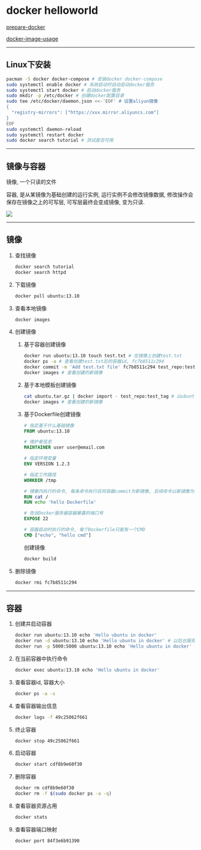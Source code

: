 # docker helloworld

[prepare-docker](http://www.docker.org.cn/book/docker/prepare-docker-5.html)

[docker-image-usage](http://www.runoob.com/docker/docker-image-usage.html)


------

## Linux下安装

```bash
pacman -S docker docker-compose # 安装docker docker-compose
sudo systemctl enable docker # 系统启动时自动启动docker服务
sudo systemctl start docker # 启动docker服务
sudo mkdir -p /etc/docker # 创建docker配置目录
sudo tee /etc/docker/daemon.json <<-'EOF' # 设置aliyun镜像
{
  "registry-mirrors": ["https://xxx.mirror.aliyuncs.com"]
}
EOF
sudo systemctl daemon-reload
sudo systemctl restart docker
sudo docker search tutorial # 测试是否可用
```

------

## 镜像与容器

镜像, 一个只读的文件

容器, 是从某镜像为基础创建的运行实例, 运行实例不会修改镜像数据, 修改操作会保存在镜像之上的可写层, 可写层最终会变成镜像, 变为只读.

![](pictures/cf005ad693f3a8cad41556ef3145529016a5a1f6.png)

------

## 镜像

1.  查找镜像

    ```bash
    docker search tutorial
    docker search httpd
    ```

1.  下载镜像

    ```bash
    docker pull ubuntu:13.10
    ```

1.  查看本地镜像

    ```bash
    docker images
    ```

1.  创建镜像

    1.  基于容器创建镜像

        ```bash
        docker run ubuntu:13.10 touch test.txt # 在镜像上创建test.txt
        docker ps -a # 查看创建test.txt后的容器id, fc7b8511c294
        docker commit -m 'Add test.txt file' fc7b8511c294 test_repo:test_tag # 用容器id fc7b8511c294创建新镜像
        docker images # 查看创建的新镜像
        ```

    2.  基于本地模板创建镜像

        ```bash
        cat ubuntu.tar.gz | docker import - test_repo:test_tag # 以ubuntu.tar.gz为模板创建镜像
        docker images # 查看创建的新镜像
        ```

    3.  基于Dockerfile创建镜像

        ```dockerfile
        # 指定基于什么基础镜像
        FROM ubuntu:13.10

        # 维护者信息
        MAINTAINER user user@email.com

        # 指定环境变量
        ENV VERSION 1.2.3

        # 指定工作路径
        WORKDIR /tmp

        # 镜像内执行的命令, 每条命令执行后将容器commit为新镜像, 后续命令以新镜像为基础镜像
        RUN cat /
        RUN echo 'hello Dockerfile'

        # 告诉Docker服务器容器暴露的端口号
        EXPOSE 22

        # 容器启动时执行的命令, 每个Dockerfile只能有一个CMD
        CMD ["echo", "hello cmd"]
        ```

        创建镜像

        ```bash
        docker build
        ```

1.  删除镜像

    ```bash
    docker rmi fc7b8511c294
    ```



------

## 容器

1.  创建并启动容器

    ```bash
    docker run ubuntu:13.10 echo 'Hello ubuntu in docker'
    docker run -d ubuntu:13.10 echo 'Hello ubuntu in docker' # 以后台服务运行
    docker run -p 5000:5000 ubuntu:13.10 echo 'Hello ubuntu in docker' # 映射端口5000到5000
    ```

1.  在当前容器中执行命令

    ```bash
    docker exec ubuntu:13.10 echo 'Hello ubuntu in docker'
    ```

1.  查看容器id, 容器大小

    ```bash
    docker ps -a -s
    ```

1.  查看容器输出信息

    ```bash
    docker logs -f 49c25062f661
    ```

1.  终止容器

    ```bash
    docker stop 49c25062f661
    ```

1.  启动容器

    ```bash
    docker start cdf8b9e60f30
    ```

1.  删除容器

    ```bash
    docker rm cdf8b9e60f30
    docker rm -f $(sudo docker ps -a -q)
    ```

1.  查看容器资源占用

    ```bash
    docker stats
    ```
1.  查看容器端口映射

    ```bash
    docker port 84f3e6b91390
    ```
